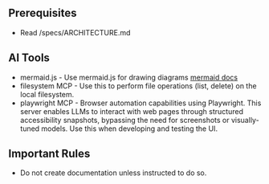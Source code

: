 ## Prerequisites

- Read /specs/ARCHITECTURE.md

## AI Tools

- mermaid.js - Use mermaid.js for drawing diagrams [mermaid docs](https://mermaid.js.org/intro/)
- filesystem MCP - Use this to perform file operations (list, delete) on the local filesystem.
- playwright MCP - Browser automation capabilities using Playwright. This server enables LLMs to interact with web pages through structured accessibility snapshots, bypassing the need for screenshots or visually-tuned models. Use this when developing and testing the UI.

## Important Rules

- Do not create documentation unless instructed to do so.
